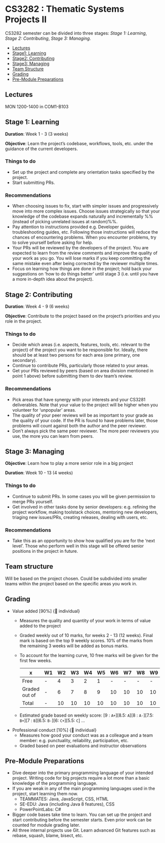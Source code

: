 <link rel="stylesheet" href="{{baseUrl}}/css/main.css">

<include src="../common/header.md" />

<div class="website-content">

# CS3282 : Thematic Systems Projects II

CS3282 semester can be divided into three stages: _Stage 1: Learning_, _Stage 2: Contributing_, _Stage 3: Managing_.


* [Lectures](#lectures)
* [Stage1: Learning](#stage-1-learning)
* [Stage2: Contributing](#stage-2-contributing)
* [Stage3: Managing](#stage-3-managing)
* [Team Structure](#team-structure)
* [Grading](#grading)
* [Pre-Module Preparations](#pre-module-preparations)


## Lectures

MON 1200-1400 in COM1-B103

## Stage 1: Learning 

**Duration**: Week 1 - 3 (3 weeks)

**Objective**: Learn the project’s codebase, workflows, tools, etc. under the guidance of the current developers.

### Things to do

* Set up the project and complete any orientation tasks specified by the project. 
* Start submitting PRs.  

### Recommendations

* When choosing issues to fix, start with simpler issues and progressively move into more complex issues. 
  Choose issues strategically so that your knowledge of the codebase expands naturally and incrementally 
  %%(instead of picking unrelated issues at random)%%.
* Pay attention to instructions provided e.g. Developer guides, troubleshooting guides, etc. 
  Following those instructions will reduce the chances of encountering problems. When you encounter problems, 
  try to solve yourself before asking for help.
* Your PRs will be reviewed by the developers of the project. You are expected to learn from the review comments and improve the quality of your work as you go. You will lose marks if you keep committing the same mistake even after being corrected by the reviewer multiple times.
* Focus on learning how things are done in the project; hold back your suggestions on ‘how to do things better’ 
  until stage 3 (i.e. until you have a more in-depth idea about the project).


## Stage 2: Contributing

**Duration**: Week 4 - 9 (6 weeks) 

**Objective**: Contribute to the project based on the project’s priorities and you role in the project.

### Things to do

* Decide which areas (i.e. aspects, features, tools, etc. relevant to the project) of the project you want to be responsible for.
  Ideally, there should be at least two persons for each area (one primary, one secondary). 
* Continue to contribute PRs, particularly those related to your areas. 
* Get your PRs reviewed by peers (based on area division mentioned in point 1 above) before submitting them to dev team’s review. 

### Recommendations

* Pick areas that have synergy with your interests and your CS3281 deliverables. Note that your value to the project will be higher 
  when you volunteer for ‘unpopular’ areas.
* The quality of your peer reviews will be as important to your grade as the quality of your code. 
  If the PR is found to have problems later, those problems will count against both the author and the peer reviewer. 
* Don’t always pick the same peer reviewer. The more peer reviewers you use, the more you can learn from peers.

## Stage 3: Managing

**Objective**: Learn how to play a more senior role in a big project

**Duration**: Week 10 - 13 (4 weeks)

### Things to do

* Continue to submit PRs. In some cases you will be given permission to merge PRs yourself.
* Get involved in other tasks done by senior developers: e.g. refining the project workflow, making toolstack choices, 
  mentoring new developers, triaging new issues/PRs, creating releases, dealing with users, etc.

### Recommendations

* Take this as an opportunity to show how qualified you are for the ‘next level’. Those who perform well in this stage will be 
 offered senior positions in the project in future.

## Team structure

Will be based on the project chosen. Could be subdivided into smaller teams within the project based on the specific areas you work in.

## Grading

* Value added [90%] {:bust_in_silhouette: individual}
  * Measures the quality and quantity of your work in terms of value added to the project
  * Graded weekly out of 10 marks, for weeks 2 - 13 (12 weeks). Final mark is based on the top 9 weekly scores. 10% of the marks from the remaining 3 weeks will be added as bonus marks.
  * To account for the learning curve, 10 free marks will be given for the first few weeks. 
   
    | x            | W1|W2 |W3 |W4 |W5 |W6 |W7 |W8 |W9 |W10|W11|W12|W13| 
    |--------------|---|---|---|---|---|---|---|---|---|---|---|---|---|
    |Free          | - | 4 | 3 | 2 | 1 | - | - | - | - | - | - | - | - |
    |Graded out of | - | 6 | 7 | 8 | 9 |10 |10 |10 |10 |10 |10 |10 |10 |
    |Total         | - |10 |10 |10 |10 |10 |10 |10 |10 |10 |10 |10 |10 |
  * Estimated grade based on weekly score: [9 : `A+`][8.5: `A`][8 : `A-`][7.5: `B+`][7 : `B`][6.5: `B-`][6: `C+`][5.5: `C`] ... 
* Professional conduct [10%] {:bust_in_silhouette: individual}
  * Measures how good your conduct was as a colleague and a team member: e.g. punctuality, reliability, participation, etc.
  * Graded based on peer evaluations and instructor observations

## Pre-Module Preparations 

* Dive deeper into the primary programming language of your intended project. Writing code for big projects require a 
  lot more than a basic knowledge of the programming language. 
* If you are weak in any of the main programming languages used in the project, start learning them now.
  * TEAMMATES: Java, JavaScript, CSS, HTML
  * SE-EDU: Java (including Java 8 features), CSS
  * PowerPointLabs: C#
* Bigger code bases take time to learn. You can set up the project and start contributing before the semester starts. 
  Even prior work can be counted for module grading later.
* All three internal projects use Git. Learn advanced Git features such as rebase, squash, blame, bisect, etc.

</div>

